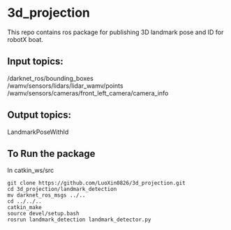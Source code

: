 # 3d_projection
This repo contains ros package for publishing 3D landmark pose and ID for robotX boat.

## Input topics:
/darknet_ros/bounding_boxes<br/> 
/wamv/sensors/lidars/lidar_wamv/points<br/> 
/wamv/sensors/cameras/front_left_camera/camera_info

## Output topics:
LandmarkPoseWithId

## To Run the package
In catkin_ws/src
```
git clone https://github.com/LuoXin0826/3d_projection.git
cd 3d_projection/landmark_detection
mv darknet_ros_msgs ../..
cd ../../..
catkin_make
source devel/setup.bash
rosrun landmark_detection landmark_detector.py
```
